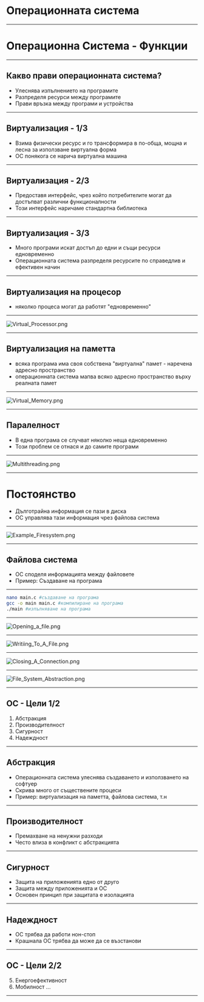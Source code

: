 # Операционната система

---

# Операционна Система - Функции

---

## Какво прави операционната система?

- Улеснява изпълнението на програмите
- Разпределя ресурси между програмите
- Прави връзка между програми и устройства

---

## Виртуализация - 1/3

- Взима физически ресурс и го трансформира в по-обща, мощна и лесна за използване виртуална форма
- ОС понякога се нарича виртуална машина

---

## Виртуализация - 2/3

- Предоставя интерфейс, чрез който потребителите могат да достъпват различни функционалности
- Този интерфейс наричаме стандартна библиотека

---

## Виртуализация - 3/3

- Много програми искат достъп до едни и същи ресурси едновременно
- Операционната система разпределя ресурсите по справедлив и ефективен начин

---

## Виртуализация на процесор

- няколко процеса могат да работят "едновременно"

---

![Virtual_Processor.png](/Attachments/Virtual_Processor.png)

---

## Виртуализация на паметта

- всяка програма има своя собствена "виртуална" памет - наречена адресно пространство
- операционната система мапва всяко адресно пространство върху реалната памет

---

![Virtual_Memory.png](/Attachments/Virtual_Memory.png)

---

## Паралелност

- В една програма се случват няколко неща едновременно
- Този проблем се отнася и до самите програми

---

![Multithreading.png](/Attachments/Multithreading.png)

---

# Постоянство

- Дълготрайна информация се пази в диска
- ОС управлява тази информация чрез файлова система
---

![Example_Firesystem.png](/Attachments/Example_Firesystem.png)

---
## Файлова система

- ОС споделя информацията между файловете
- Пример: Създаване на програма

---

```bash
nano main.c #създаване на програма
gcc -o main main.c #компилиране на програма
./main #изпълняване на програма
```

---

![Opening_a_file.png](/Attachments/Opening_a_file.png)

---

![Writiing_To_A_File.png](/Attachments/Writiing_To_A_File.png)

---

![Closing_A_Connection.png](/Attachments/Closing_A_Connection.png)

---

![File_System_Abstraction.png](/Attachments/File_System_Abstraction.png)

---
## ОС - Цели 1/2

1. Абстракция
2. Производителност
3. Сигурност
4. Надеждност

---
## Абстракция

-  Операционната система улеснява създаването и използването на софтуер
- Скрива много от съществените процеси
- Пример: виртуализация на паметта, файлова система, т.н
---

## Производителност

- Премахване на ненужни разходи
- Често влиза в конфликт с абстракцията

---

## Сигурност

- Защита на приложенията едно от друго
- Защита между приложенията и ОС
- Основен принцип при защитата е изолацията

---

## Надеждност

- ОС трябва да работи нон-стоп
- Крашнала ОС трябва да може да се възстанови

---
## ОС - Цели 2/2

5. Енергоефективност
6. Мобилност
...

---
